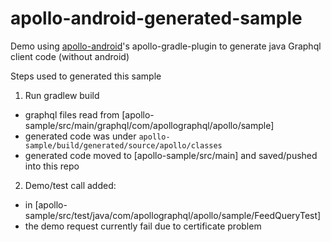 # apollo-android-generated-sample

Demo using [apollo-android](https://github.com/apollographql/apollo-android)'s apollo-gradle-plugin to generate java Graphql client code (without android) 


Steps used to generated this sample 
1. Run gradlew build
 - graphql files read from [apollo-sample/src/main/graphql/com/apollographql/apollo/sample]
 - generated code was under `apollo-sample/build/generated/source/apollo/classes`
 - generated code moved to [apollo-sample/src/main] and saved/pushed into this repo
 
2. Demo/test call added: 
 - in [apollo-sample/src/test/java/com/apollographql/apollo/sample/FeedQueryTest]
 - the demo request currently fail due to certificate problem


